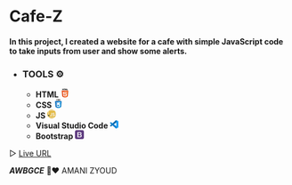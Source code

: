 # Cafe-Z

#### In this project, I created a website for a cafe with simple JavaScript code to take inputs from user and show some alerts. 


* ### **TOOLS ⚙️**
   * **HTML  ![](images/html-5.png)**
   * **CSS   ![](images/css.png)**
   * **JS ![](images/javascript.png)**
   * **Visual Studio Code ![](images/vs.png)**
   * **Bootstrap ![](images/bootstrap.png)**


▷ [Live URL](https://amani-alzyoud.github.io/Cafe-Z/)



***AWBGCE*** 🌼❤️ AMANI ZYOUD